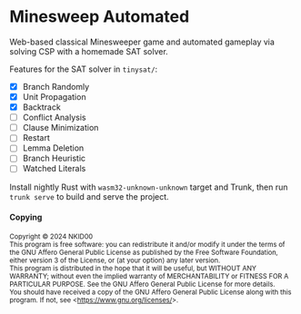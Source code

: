 # Minesweep Automated

Web-based classical Minesweeper game and automated gameplay via solving CSP with a homemade SAT solver.

Features for the SAT solver in `tinysat/`:

- [x] Branch Randomly
- [x] Unit Propagation
- [x] Backtrack
- [ ] Conflict Analysis
- [ ] Clause Minimization
- [ ] Restart
- [ ] Lemma Deletion
- [ ] Branch Heuristic
- [ ] Watched Literals

Install nightly Rust with `wasm32-unknown-unknown` target and Trunk, then run `trunk serve` to build and serve the project.

#### Copying

<sup>
Copyright &copy; 2024 NKID00
<br>
This program is free software: you can redistribute it and/or modify it under the terms of the GNU Affero General Public License as published by the Free Software Foundation, either version 3 of the License, or (at your option) any later version.
<br>
This program is distributed in the hope that it will be useful, but WITHOUT ANY WARRANTY; without even the implied warranty of MERCHANTABILITY or FITNESS FOR A PARTICULAR PURPOSE. See the GNU Affero General Public License for more details.
<br>
You should have received a copy of the GNU Affero General Public License along with this program. If not, see &lt;<a href="https://www.gnu.org/licenses/" target="_blank">https://www.gnu.org/licenses/</a>&gt;.
</sup>
